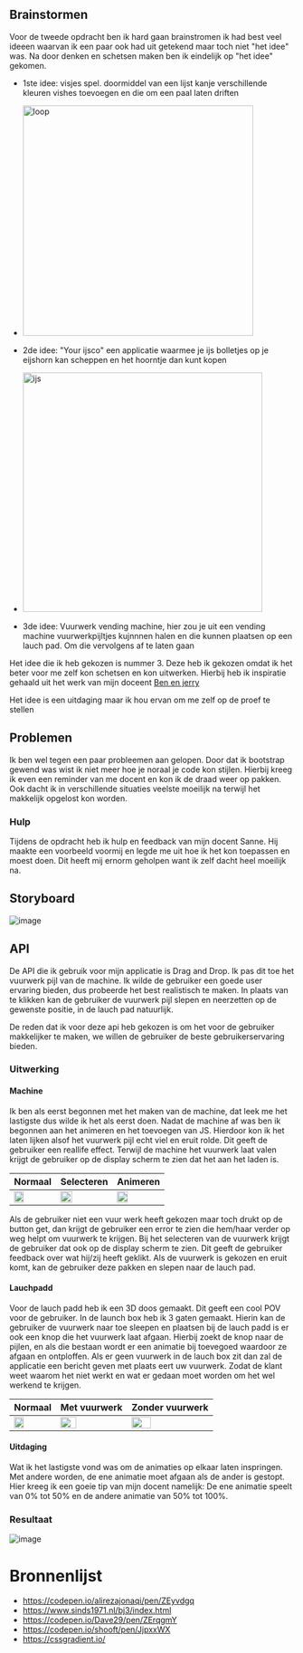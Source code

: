 ## Brainstormen

Voor de tweede opdracht ben ik hard gaan brainstromen ik had best veel ideeen waarvan ik een paar ook had uit getekend maar toch niet "het idee" was. Na door denken en schetsen maken ben ik eindelijk op "het idee" gekomen.

-  1ste idee: visjes spel. doormiddel van een lijst kanje verschillende kleuren vishes toevoegen en die om een paal laten driften
-  <img width="407" alt="loop" src="https://user-images.githubusercontent.com/22005581/174660996-9e908dc0-7057-4dd6-97e7-517e614198a0.PNG">

-  2de idee: "Your ijsco" een applicatie waarmee je ijs bolletjes op je eijshorn kan scheppen en het hoorntje dan kunt kopen
-  <img width="423" alt="ijs" src="https://user-images.githubusercontent.com/22005581/174661062-bac796d7-23e9-4d6a-99ea-6a27c48a0640.PNG">

-  3de idee: Vuurwerk vending machine, hier zou je uit een vending machine vuurwerkpijltjes kujnnnen halen en die kunnen plaatsen op een lauch pad. Om die vervolgens af te laten gaan

Het idee die ik heb gekozen is nummer 3. Deze heb ik gekozen omdat ik het beter voor me zelf kon schetsen en kon uitwerken. Hierbij heb ik inspiratie gehaald uit het werk van mijn doceent
[Ben en jerry](https://www.sinds1971.nl/bj3/index.html)

Het idee is een uitdaging maar ik hou ervan om me zelf op de proef te stellen

## Problemen

Ik ben wel tegen een paar probleemen aan gelopen. Door dat ik bootstrap gewend was wist ik niet meer hoe je noraal je code kon stijlen. Hierbij kreeg ik even een reminder van me docent en kon ik de draad weer op pakken. Ook dacht ik in verschillende situaties veelste moeilijk na terwijl het makkelijk opgelost kon worden.

### Hulp

Tijdens de opdracht heb ik hulp en feedback van mijn docent Sanne. Hij maakte een voorbeeld voormij en legde me uit hoe ik het kon toepassen en moest doen. Dit heeft mij ernorm geholpen want ik zelf dacht heel moeilijk na.

## Storyboard
![image](https://user-images.githubusercontent.com/22005581/174660547-e4555c65-f51b-465b-a301-d5a4ffaa0517.png)


## API

De API die ik gebruik voor mijn applicatie is Drag and Drop. Ik pas dit toe het vuurwerk pijl van de machine. Ik wilde de gebruiker een goede user ervaring bieden, dus probeerde het best realistisch te maken. In plaats van te klikken kan de gebruiker de vuurwerk pijl slepen en neerzetten op de gewenste positie, in de lauch pad natuurlijk.

De reden dat ik voor deze api heb gekozen is om het voor de gebruiker makkelijker te maken, we willen de gebruiker de beste gebruikerservaring bieden.

### Uitwerking

#### Machine

Ik ben als eerst begonnen met het maken van de machine, dat leek me het lastigste dus wilde ik het als eerst doen. Nadat de machine af was ben ik begonnen aan het animeren en het toevoegen van JS. Hierdoor kon ik het laten lijken alsof het vuurwerk pijl echt viel en eruit rolde. Dit geeft de gebruiker een reallife effect. Terwijl de machine het vuurwerk laat valen krijgt de gebruiker op de display scherm te zien dat het aan het laden is.

|  Normaal 	|  Selecteren 	|   Animeren	|
|---	|---	|---	|
| <img width=50% height=50% src="https://user-images.githubusercontent.com/22005581/174659906-ecff1469-60cb-4afe-bb8b-53312b4daa73.png"> |  <img width=50% height=50% src="https://user-images.githubusercontent.com/22005581/174659963-adb89f8b-a7fa-4f39-a17d-e51aa9676880.png"> |  <img width=50% height=50% src="https://user-images.githubusercontent.com/22005581/174660032-089f44c3-0960-4c99-80f1-f7322d95ec41.png">|


Als de gebruiker niet een vuur werk heeft gekozen maar toch drukt op de button get, dan krijgt de gebruiker een error te zien die hem/haar verder op weg helpt om vuurwerk te krijgen. Bij het selecteren van de vuurwerk krijgt de gebruiker dat ook op de display scherm te zien. Dit geeft de gebruiker feedback over wat hij/zij heeft geklikt.
Als de vuurwerk is gekozen en eruit komt, kan de gebruiker deze pakken en slepen naar de lauch pad.

#### Lauchpadd

Voor de lauch padd heb ik een 3D doos gemaakt. Dit geeft een cool POV voor de gebruiker. In de launch box heb ik 3 gaten gemaakt. Hierin kan de gebruiker de vuurwerk naar toe sleepen en plaatsen
bij de lauch padd is er ook een knop die het vuurwerk laat afgaan. Hierbij zoekt de knop naar de pijlen, en als die bestaan wordt er een animatie bij toevegoed waardoor ze afgaan en ontploffen. Als er geen vuurwerk in de lauch box zit dan zal de applicatie een bericht geven met plaats eert uw vuurwerk. Zodat de klant weet waarom het niet werkt en wat er gedaan moet worden om het wel werkend te krijgen.

|   Normaal	|  Met vuurwerk 	|  Zonder vuurwerk 	|
|---	|---	|---	|
|   <img width=50% height=50% src="https://user-images.githubusercontent.com/22005581/174660307-cad7c648-922e-431b-b616-d34d5b0bb507.png"> |  <img width=50% height=50% src="https://user-images.githubusercontent.com/22005581/174660345-82848be7-4cab-4ce7-b88b-05b8da487a98.png"> |  <img width=50% height=50% src="https://user-images.githubusercontent.com/22005581/174660411-c7b6348e-8798-430a-9e19-508a14eaf988.png"> |


#### Uitdaging

Wat ik het lastigste vond was om de animaties op elkaar laten inspringen. Met andere worden, de ene animatie moet afgaan als de ander is gestopt. Hier kreeg ik een goeie tip van mijn docent namelijk: De ene animatie speelt van 0% tot 50% en de andere animatie van 50% tot 100%.

### Resultaat
![image](https://user-images.githubusercontent.com/22005581/174660483-18aa3fe9-40da-48f2-a3e9-b19ba82f4c85.png)


# Bronnenlijst

-  https://codepen.io/alirezajonaqi/pen/ZEyvdgq
-  https://www.sinds1971.nl/bj3/index.html
-  https://codepen.io/Dave29/pen/ZErqgmY
-  https://codepen.io/shooft/pen/JjpxxWX
-  https://cssgradient.io/
